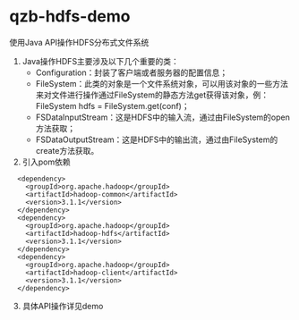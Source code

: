 # qzb-hdfs-demo
使用Java API操作HDFS分布式文件系统

1. Java操作HDFS主要涉及以下几个重要的类：
   + Configuration：封装了客户端或者服务器的配置信息；
   + FileSystem：此类的对象是一个文件系统对象，可以用该对象的一些方法来对文件进行操作通过FileSystem的静态方法get获得该对象，例：FileSystem hdfs = FileSystem.get(conf)；
   + FSDataInputStream：这是HDFS中的输入流，通过由FileSystem的open方法获取；
   + FSDataOutputStream：这是HDFS中的输出流，通过由FileSystem的create方法获取。
2. 引入pom依赖
```
  <dependency>
    <groupId>org.apache.hadoop</groupId>
    <artifactId>hadoop-common</artifactId>
    <version>3.1.1</version>
  </dependency>
  <dependency>
    <groupId>org.apache.hadoop</groupId>
    <artifactId>hadoop-hdfs</artifactId>
    <version>3.1.1</version>
  </dependency>
  <dependency>
    <groupId>org.apache.hadoop</groupId>
    <artifactId>hadoop-client</artifactId>
    <version>3.1.1</version>
  </dependency>
```
3. 具体API操作详见demo

  
